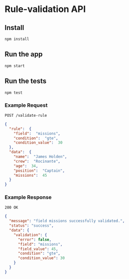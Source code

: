 # Rule-validation API

## Install

    npm install

## Run the app

    npm start

## Run the tests

    npm test



### Example Request
`POST /validate-rule`

```json
{
  "rule":  {
    "field":  "missions",
    "condition":  "gte",
    "condition_value":  30
  },
  "data":  {
    "name":  "James Holden",
    "crew":  "Rocinante",
    "age":  34,
    "position":  "Captain",
    "missions":  45
  }
}
```

### Example Response
`200 OK`

```json
{
  "message": "field missions successfully validated.",
  "status": "success",
  "data": {
    "validation": {
      "error": false,
      "field": "missions",
      "field_value": 45,
      "condition": "gte",
      "condition_value": 30
    }
  }
}
```